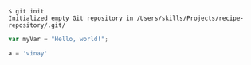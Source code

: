 ```
$ git init
Initialized empty Git repository in /Users/skills/Projects/recipe-repository/.git/
```

``` javascript
var myVar = "Hello, world!";
```

``` python
a = 'vinay'
```
